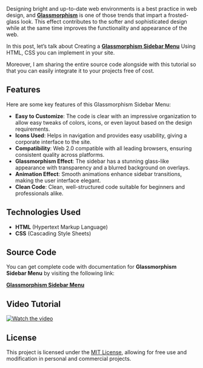 Designing bright and up-to-date web environments is a best practice in web design, and **<a href="https://jvcodes.com/glassmorphism-sidebar-menu/">Glassmorphism</a>** is one of those trends that impart a frosted-glass look. This effect contributes to the softer and sophisticated design while at the same time improves the functionality and appearance of the web.

In this post, let’s talk about Creating a **<a href="https://jvcodes.com/glassmorphism-sidebar-menu/">Glassmorphism Sidebar Menu</a>** Using HTML, CSS you can implement in your site.

Moreover, I am sharing the entire source code alongside with this tutorial so that you can easily integrate it to your projects free of cost.

## Features
Here are some key features of this Glassmorphism Sidebar Menu:

- **Easy to Customize**: The code is clear with an impressive organization to allow easy tweaks of colors, icons, or even layout based on the design requirements.
- **Icons Used**: Helps in navigation and provides easy usability, giving a corporate interface to the site.
- **Compatibility**: Web 2.0 compatible with all leading browsers, ensuring consistent quality across platforms.
- **Glassmorphism Effect**: The sidebar has a stunning glass-like appearance with transparency and a blurred background on overlays.
- **Animation Effect**: Smooth animations enhance sidebar transitions, making the user interface elegant.
- **Clean Code**: Clean, well-structured code suitable for beginners and professionals alike.

## Technologies Used
- **HTML** (Hypertext Markup Language)
- **CSS** (Cascading Style Sheets)

## Source Code

You can get complete code with documentation for **Glassmorphism Sidebar Menu** by visiting the following link:

**<a href="https://jvcodes.com/glassmorphism-sidebar-menu/">Glassmorphism Sidebar Menu</a>**

## Video Tutorial

[![Watch the video](https://img.youtube.com/vi/08dnEGn34No/0.jpg)](https://www.youtube.com/watch?v=08dnEGn34No)

## License

This project is licensed under the [MIT License](LICENSE), allowing for free use and modification in personal and commercial projects.
